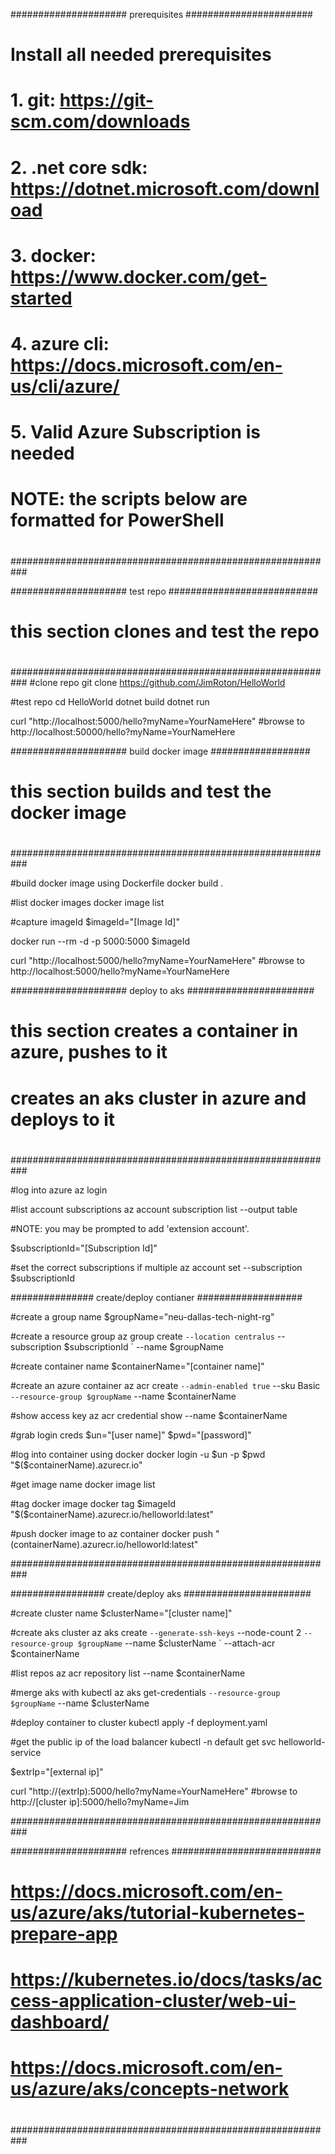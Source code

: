 ##################### prerequisites #######################
#
# Install all needed prerequisites
# 1. git: https://git-scm.com/downloads
# 2. .net core sdk: https://dotnet.microsoft.com/download
# 3. docker: https://www.docker.com/get-started
# 4. azure cli: https://docs.microsoft.com/en-us/cli/azure/
# 5. Valid Azure Subscription is needed
#
# NOTE: the scripts below are formatted for PowerShell
#
###########################################################

##################### test repo ###########################
#
# this section clones and test the repo
#
###########################################################
#clone repo
git clone https://github.com/JimRoton/HelloWorld

#test repo
cd HelloWorld
dotnet build
dotnet run

curl "http://localhost:5000/hello?myName=YourNameHere"
#browse to http://localhost:50000/hello?myName=YourNameHere

##################### build docker image ##################
#
# this section builds and test the docker image
#
###########################################################

#build docker image using Dockerfile
docker build .

#list docker images
docker image list

#capture imageId
$imageId="[Image Id]"

docker run --rm -d -p 5000:5000 $imageId

curl "http://localhost:5000/hello?myName=YourNameHere"
#browse to http://localhost:5000/hello?myName=YourNameHere

##################### deploy to aks #######################        
#
# this section creates a container in azure, pushes to it
# creates an aks cluster in azure and deploys to it
#
###########################################################

#log into azure
az login

#list account subscriptions
az account subscription list --output table

#NOTE: you may be prompted to add 'extension account'.

$subscriptionId="[Subscription Id]"

#set the correct subscriptions if multiple
az account set --subscription $subscriptionId

############### create/deploy contianer ###################        

#create a group name
$groupName="neu-dallas-tech-night-rg"

#create a resource group
az group create `
  --location centralus `
  --subscription $subscriptionId `
  --name $groupName

#create container name
$containerName="[container name]"

#create an azure container
az acr create `
  --admin-enabled true `
  --sku Basic `
  --resource-group $groupName `
  --name $containerName

#show access key
az acr credential show --name $containerName

#grab login creds
$un="[user name]"
$pwd="[password]"

#log into container using docker
docker login -u $un -p $pwd "$($containerName).azurecr.io"

#get image name
docker image list

#tag docker image
docker tag $imageId "$($containerName).azurecr.io/helloworld:latest"

#push docker image to az container
docker push "$($containerName).azurecr.io/helloworld:latest"

###########################################################

################# create/deploy aks #######################

#create cluster name
$clusterName="[cluster name]"

#create aks cluster
az aks create `
  --generate-ssh-keys `
  --node-count 2 `
  --resource-group $groupName `
  --name $clusterName `
  --attach-acr $containerName

#list repos
az acr repository list --name $containerName

#merge aks with kubectl
az aks get-credentials `
  --resource-group $groupName `
  --name $clusterName

#deploy container to cluster
kubectl apply -f deployment.yaml

#get the public ip of the load balancer
kubectl -n default get svc helloworld-service

$extrIp="[external ip]"

curl "http://$($extrIp):5000/hello?myName=YourNameHere"
#browse to http://[cluster ip]:5000/hello?myName=Jim

###########################################################

##################### refrences ###########################
#
# https://docs.microsoft.com/en-us/azure/aks/tutorial-kubernetes-prepare-app
# https://kubernetes.io/docs/tasks/access-application-cluster/web-ui-dashboard/
# https://docs.microsoft.com/en-us/azure/aks/concepts-network
#
###########################################################
